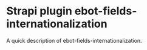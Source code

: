 # Strapi plugin ebot-fields-internationalization

A quick description of ebot-fields-internationalization.
